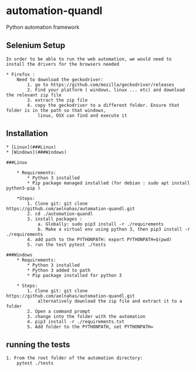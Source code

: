 # automation-quandl
Python automation framework 

## Selenium Setup
    In order to be able to run the web automation, we would need to install the drivers for the browsers needed
    
    * Firefox :
        Need to download the geckodriver:
            1. go to https://github.com/mozilla/geckodriver/releases
            2. Find your platform ( windows, linux ... etc) and download the relevant zip file
            3. extract the zip file
            4. copy the geckodriver to a different folder. Ensure that folder is in the path so that windows, 
                linux, OSX can find and execute it
        
        

## Installation
    * [Linux](###Linux)
    * [Windows](###Windows)
    
    ###Linux
    
        * Requirements:
            * Python 3 installed
            * Pip package managed installed (for debian : sudo apt install python3-pip )
            
        *Steps:     
            1. Clone git: git clone https://github.com/aelnahas/automation-quandl.git
            2. cd ./automation-quandl
            3. install packages :
                a. Globally: sudo pip3 install -r ./requirements
                b. Make a virtual env using python 3, then pip3 install -r ./requirements
            4. add path to the PYTHONPATH: export PYTHONPATH=$(pwd)
            5. run the test pytest ./tests
        
    ###Windows
        * Requirements:
            * Python 3 installed
            * Python 3 added to path
            * Pip package installed for python 3
            
        * Steps:
            1. Clone git: git clone https://github.com/aelnahas/automation-quandl.git
                alternatively download the zip file and extract it to a folder
            2. Open a command prompt
            3. change into the folder with the automation
            4. pip3 install -r ./requirements.txt
            5. Add folder to the PYTHONPATH, set PYTHONPATH=
            
        
            
    
## running the tests
    1. From the root folder of the automation directory:
        pytest ./tests
